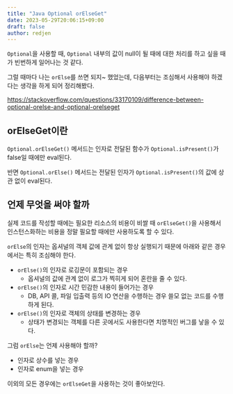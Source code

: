 ```yaml
---
title: "Java Optional orElseGet"
date: 2023-05-29T20:06:15+09:00
draft: false
author: redjen
---
```


`Optional`을 사용할 때, `Optional` 내부의 값이 null이 될 때에 대한 처리를 하고 싶을 때가 빈번하게 일어나는 것 같다.

그럴 때마다 나는 `orElse`를 쓰면 되지~ 했었는데, 다음부터는 조심해서 사용해야 하겠다는 생각을 하게 되어 정리해봤다.

https://stackoverflow.com/questions/33170109/difference-between-optional-orelse-and-optional-orelseget

## orElseGet이란

`Optional.orElseGet()` 메서드는 인자로 전달된 함수가 `Optional.isPresent()`가 false일 때에만 eval된다.

반면 `Optional.orElse()` 메서드는 전달된 인자가 `Optional.isPresent()`의 값에 상관 없이 eval된다.

## 언제 무엇을 써야 할까

실제 코드를 작성할 때에는 필요한 리소스의 비용이 비쌀 때 `orElseGet()`을 사용해서 인스턴스화하는 비용을 정말 필요할 때에만 사용하도록 할 수 있다.

`orElse`의 인자는 옵셔널의 객체 값에 관계 없이 항상 실행되기 때문에 아래와 같은 경우에서는 특히 조심해야 한다.
- `orElse()`의 인자로 로깅문이 포함되는 경우
  - 옵셔널의 값에 관계 없이 로그가 찍히게 되어 혼란을 줄 수 있다.
- `orElse()`의 인자로 시간 민감한 내용이 들어가는 경우
  - DB, API 콜, 파일 입출력 등의 IO 연산을 수행하는 경우 쓸모 없는 코드를 수행하게 된다.
- `orElse()`의 인자로 객체의 상태를 변경하는 경우
  - 상태가 변경되는 객체를 다른 곳에서도 사용한다면 치명적인 버그를 낳을 수 있다.

그럼 `orElse`는 언제 사용해야 할까?
- 인자로 상수를 넣는 경우
- 인자로 enum을 넣는 경우

이외의 모든 경우에는 `orElseGet`을 사용하는 것이 좋아보인다. 